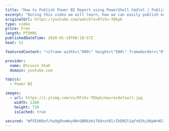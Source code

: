 ```yaml
---
title: "How to Publish Power BI Report using PowerShell Cmdlet | Publish Power BI report using PowerShell"
excerpt: "During this video we will learn, how we can easily publish our Power BI report using PowerShell command. This is a very easy technique to publish our Power BI reports to our workspaces.  In this video, first we will publish our Power BI report to My Workspace using the PowerShell command. After that"
originalUrl: https://youtube.com/watch?v=0fs5v-TDkpk
type: video
price: Free
length: PT5M9S
publishedDateTime: 2020-01-19T08:18:57Z
heat: 51

featuredContent: "<iframe width=\"800\" height=\"500\" frameborder=\"0\" src=\"https://www.youtube.com/embed/0fs5v-TDkpk\" allow=\"accelerometer; autoplay; encrypted-media; gyroscope; picture-in-picture\" allowfullscreen></iframe>"

provider:
  name: Dhruvin Shah
  domain: youtube.com

topics:
  - Power BI

images:
  - url: https://i.ytimg.com/vi/0fs5v-TDkpk/maxresdefault.jpg
    width: 1280
    height: 720
    isCached: true

secured: "WfFEXKRof/ha9gDhoWey9N+UBR6zKsT8d+uY8lrZhEM2lSqfn83hjXKpW+NI+b1/nEblSFhsMyFkWJgPFktye6rW59Hf4xFqPP/+6Nb6Wwojf4HvcvJXWSp0G1JrwJO5gHleTnNvhRC1/iXr099PTCLYrU7DQfML1oc36IfOTyuK2yuSLB5SBEm/xtfQwf9/OmPFeuocKX6W6hOm5FsdUQNcdmsh/8dvDnEDnzKipo4T+BxN/oNfrz9NYZlr2gahFAoHrO3bet2GBcRsfxp+vxE4rjPdLR0RBtt4yx0OTuw4s//QMQwQFgKAPMkwonzHjXm732gVIINnuo1Rthng6uz/lIBguI6iHg8CXKDcJweTz7KXgQ/IXduDgwxni3ntN7M7TfYw8zF7pCscuTFW0gXGDkBrS12gPKzP/G8+heU=;fnPCwxRvSkSbolco++DOBQ=="
---
```


